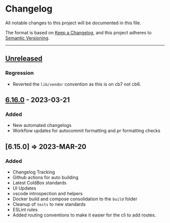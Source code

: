# Changelog

All notable changes to this project will be documented in this file.

The format is based on [Keep a Changelog](https://keepachangelog.com/en/1.0.0/),
and this project adheres to [Semantic Versioning](https://semver.org/spec/v2.0.0.html).

* * *

## [Unreleased]

### Regression

- Reverted the `lib/vendor` convention as this is on cb7 not cb6.

## [6.16.0] - 2023-03-21

### Added

-   New automated changelogs
-   Workflow updates for autocommit formatting and pr formatting checks

## [6.15.0] => 2023-MAR-20

### Added

-   Changelog Tracking
-   Github actions for auto building
-   Latest ColdBox standards
-   UI Updates
-   vscode introspection and helpers
-   Docker build and compose consolidation to the `build` folder
-   Cleanup of `tests` to new standards
-   ESLint rules
-   Added routing conventions to make it easier for the cli to add routes.

[Unreleased]: https://github.com/coldbox-templates/elixir/compare/v6.16.0...HEAD

[6.16.0]: https://github.com/coldbox-templates/elixir/compare/32ea6bce9dae075a528236f7be9f13c7068e60fa...v6.16.0
